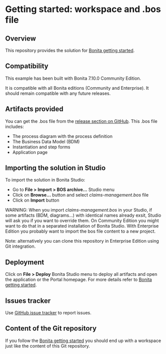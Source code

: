 # Getting started: workspace and .bos file

## Overview
This repository provides the solution for [Bonita getting started](https://documentation.bonitasoft.com/bonita//_getting-started-tutorial).

## Compatibility
This example has been built with Bonita 7.10.0 Community Edition.

It is compatible with all Bonita editions (Community and Enterprise).
It should remain compatible with any future releases.

## Artifacts provided
You can get the .bos file from the [release section on GitHub](https://github.com/Bonitasoft-Community/getting-started-tutorial/releases/latest). This .bos file includes:
* The process diagram with the process definition
* The Business Data Model (BDM)
* Instantiation and step forms
* Application page

## Importing the solution in Studio
To import the solution in Bonita Studio:
* Go to **File > Import > BOS archive...** Studio menu
* Click on **Browse...** button and select _claims-management.bos_ file
* Click on **Import** button

WARNING: When you import _claims-management.bos_ in your Studio, if some artifacts (BDM, diagrams...) with identical names already exsit, Studio will ask you if you want to override them. On Community Edition you might want to do that in a separated installation of Bonita Studio. With Enterprise Edition you probably want to import the bos file content to a new project.

Note: alternatively you can clone this repository in Enterprise Edition using Git integration.

## Deployment
Click on **File > Deploy** Bonita Studio menu to deploy all artifacts and open the application or the Portal homepage. For more details refer to [Bonita getting started](https://documentation.bonitasoft.com/bonita//_getting-started-tutorial).

## Issues tracker
Use [GitHub issue tracker](https://github.com/Bonitasoft-Community/getting-started-turorial/issues) to report issues.

## Content of the Git repository
If you follow the [Bonita getting started](https://documentation.bonitasoft.com/bonita//_getting-started-tutorial) you should end up with a workspace just like the content of this Git repository.

